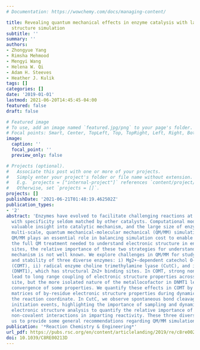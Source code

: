 ```yaml
---
# Documentation: https://wowchemy.com/docs/managing-content/

title: Revealing quantum mechanical effects in enzyme catalysis with large-scale electronic
  structure simulation
subtitle: ''
summary: ''
authors:
- Zhongyue Yang
- Rimsha Mehmood
- Mengyi Wang
- Helena W. Qi
- Adam H. Steeves
- Heather J. Kulik
tags: []
categories: []
date: '2019-01-01'
lastmod: 2021-06-20T14:45:45-04:00
featured: false
draft: false

# Featured image
# To use, add an image named `featured.jpg/png` to your page's folder.
# Focal points: Smart, Center, TopLeft, Top, TopRight, Left, Right, BottomLeft, Bottom, BottomRight.
image:
  caption: ''
  focal_point: ''
  preview_only: false

# Projects (optional).
#   Associate this post with one or more of your projects.
#   Simply enter your project's folder or file name without extension.
#   E.g. `projects = ["internal-project"]` references `content/project/deep-learning/index.md`.
#   Otherwise, set `projects = []`.
projects: []
publishDate: '2021-06-21T01:48:19.462502Z'
publication_types:
- '2'
abstract: 'Enzymes have evolved to facilitate challenging reactions at ambient conditions
  with specificity seldom matched by other catalysts. Computational modeling provides
  valuable insight into catalytic mechanism, and the large size of enzymes mandates
  multi-scale, quantum mechanical-molecular mechanical (QM/MM) simulations. Although
  QM/MM plays an essential role in balancing simulation cost to enable sampling with
  the full QM treatment needed to understand electronic structure in enzyme active
  sites, the relative importance of these two strategies for understanding enzyme
  mechanism is not well known. We explore challenges in QM/MM for studying the reactivity
  and stability of three diverse enzymes: i) Mg2+-dependent catechol O-methyltransferase
  (COMT), ii) radical enzyme choline trimethylamine lyase (CutC), and iii) DNA methyltransferase
  (DNMT1), which has structural Zn2+ binding sites. In COMT, strong non-covalent interactions
  lead to long range coupling of electronic structure properties across the active
  site, but the more isolated nature of the metallocofactor in DNMT1 leads to faster
  convergence of some properties. We quantify these effects in COMT by computing covariance
  matrices of by-residue electronic structure properties during dynamics and along
  the reaction coordinate. In CutC, we observe spontaneous bond cleavage following
  initiation events, highlighting the importance of sampling and dynamics. We use
  electronic structure analysis to quantify the relative importance of CHO and OHO
  non-covalent interactions in imparting reactivity. These three diverse cases enable
  us to provide some general recommendations regarding QM/MM simulation of enzymes.'
publication: '*Reaction Chemistry & Engineering*'
url_pdf: https://pubs.rsc.org/en/content/articlelanding/2019/re/c8re00213d
doi: 10.1039/C8RE00213D
---
```

